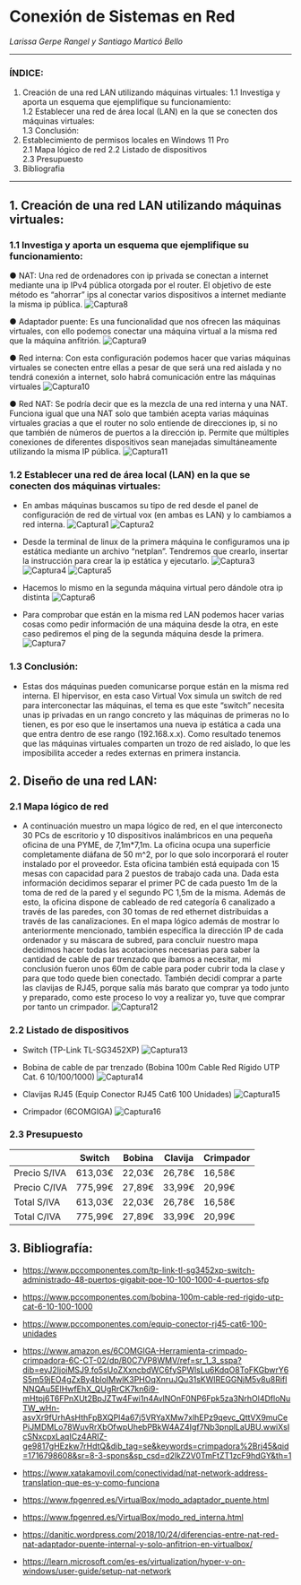 # Conexión de Sistemas en Red
  
_Larissa Gerpe Rangel y Santiago Marticó Bello_

***
  
### ÍNDICE:
1. Creación de una red LAN utilizando máquinas virtuales:
1.1 Investiga y aporta un esquema que ejemplifique su funcionamiento:   
1.2 Establecer una red de área local (LAN) en la que se conecten dos máquinas virtuales:   
1.3 Conclusión:
2. Establecimiento de permisos locales en Windows 11 Pro  
2.1 Mapa lógico de red 
2.2 Listado de dispositivos  
2.3 Presupuesto    
3. Bibliografia  
  
***

## 1. Creación de una red LAN utilizando máquinas virtuales:  

### 1.1 Investiga y aporta un esquema que ejemplifique su funcionamiento:   

● NAT: Una red de ordenadores con ip privada se conectan a internet mediante una ip IPv4 pública otorgada por el router. El objetivo de este método es “ahorrar” ips al conectar varios dispositivos a internet mediante la misma ip pública.
![Captura8](./Fotos_1_2/Captura9.png)

● Adaptador puente: Es una funcionalidad que nos ofrecen las máquinas virtuales, con ello podemos conectar una máquina virtual a la misma red que la máquina anfitrión.
![Captura9](./Fotos_1_2/Captura10.png)

● Red interna: Con esta configuración podemos hacer que varias máquinas virtuales se conecten entre ellas a pesar de que será una red aislada y no tendrá conexión a internet, solo habrá comunicación entre las máquinas virtuales
![Captura10](./Fotos_1_2/Captura11.png)

● Red NAT: Se podría decir que es la mezcla de una red interna y una NAT. Funciona igual que una NAT solo que también acepta varias máquinas virtuales gracias a que el router no solo entiende de direcciones ip, si no que también de números de puertos a la dirección ip. Permite que múltiples conexiones de diferentes dispositivos sean manejadas simultáneamente utilizando la misma IP pública.
![Captura11](./Fotos_1_2/Captura12.png)

### 1.2 Establecer una red de área local (LAN) en la que se conecten dos máquinas virtuales:

- En ambas máquinas buscamos su tipo de red desde el panel de configuración de red de virtual vox (en ambas es LAN) y lo cambiamos a red interna.
![Captura1](./Fotos_1_1/Captura1.png)
![Captura2](./Fotos_1_1/Captura2.png)

- Desde la terminal de linux de la primera máquina le configuramos una ip estática mediante un archivo “netplan”. Tendremos que crearlo, insertar la instrucción para crear la ip estática y ejecutarlo.
![Captura3](./Fotos_1_1/Captura3.png)
![Captura4](./Fotos_1_1/Captura4.png)
![Captura5](./Fotos_1_1/Captura5.png)

- Hacemos lo mismo en la segunda máquina virtual pero dándole otra ip distinta
![Captura6](./Fotos_1_1/Captura6.png)

- Para comprobar que están en la misma red LAN podemos hacer varias cosas como pedir información de una máquina desde la otra, en este caso pediremos el ping de la segunda máquina desde la primera.
![Captura7](./Fotos_1_1/Captura7.png)

### 1.3 Conclusión:

- Estas dos máquinas pueden comunicarse porque están en la misma red interna. El hipervisor, en esta caso Virtual Vox simula un switch de red para interconectar las máquinas, el tema es que este “switch” necesita unas ip privadas en un rango concreto y las máquinas de primeras no lo tienen, es por eso que le insertamos una nueva ip estática a cada una que entra dentro de ese rango (192.168.x.x). Como resultado tenemos que las máquinas virtuales comparten un trozo de red aislado, lo que les imposibilita acceder a redes externas en primera instancia.


## 2. Diseño de una red LAN:  

### 2.1 Mapa lógico de red

- A continuación muestro un mapa lógico de red, en el que interconecto 30 PCs de escritorio y 10 dispositivos inalámbricos en una pequeña oficina de una PYME, de 7,1m*7,1m. La oficina ocupa una superficie completamente diáfana de 50 m^2, por lo que solo incorporará el router instalado por el proveedor. Esta oficina también está equipada con 15 mesas con capacidad para 2 puestos de trabajo cada una. Dada esta información decidimos separar el primer PC de cada puesto 1m de la toma de red de la pared y el segundo PC 1,5m de la misma. Además de esto, la oficina dispone de cableado de red categoría 6 canalizado a través de las paredes, con 30 tomas de red ethernet distribuidas a través de las canalizaciones. En el mapa lógico además de mostrar lo anteriormente mencionado, también especifica la dirección IP de cada ordenador y su máscara de subred, para concluir nuestro mapa decidimos hacer todas las acotaciones necesarias para saber la cantidad de cable de par trenzado que íbamos a necesitar, mi conclusión fueron unos 60m de cable para poder cubrir toda la clase y para que todo quede bien conectado. También decidí comprar a parte las clavijas de RJ45, porque salía más barato que comprar ya todo junto y preparado, como este proceso lo voy a realizar yo, tuve que comprar por tanto un crimpador.
![Captura12](./Fotos_2_1/CLASE.png)

### 2.2 Listado de dispositivos

- Switch (TP-Link TL-SG3452XP)
![Captura13](./Fotos_2_2/switch.webp)

- Bobina de cable de par trenzado (Bobina 100m Cable Red Rígido UTP Cat. 6 10/100/1000)
![Captura14](./Fotos_2_2/bobina.webp)

- Clavijas RJ45 (Equip Conector RJ45 Cat6 100 Unidades)
![Captura15](./Fotos_2_2/Clavija.webp)

- Crimpador (6COMGIGA)
![Captura16](./Fotos_2_2/crimpador.jpg)

### 2.3 Presupuesto

|              | Switch    | Bobina   | Clavija  | Crimpador |
|--------------|-----------|----------|----------|-----------|
| Precio S/IVA | 613,03€   | 22,03€   | 26,78€   | 16,58€    |
| Precio C/IVA | 775,99€   | 27,89€   | 33,99€   | 20,99€    |
| Total S/IVA  | 613,03€   | 22,03€   | 26,78€   | 16,58€    |
| Total C/IVA  | 775,99€   | 27,89€   | 33,99€   | 20,99€    |

## 3. Bibliografía:

- https://www.pccomponentes.com/tp-link-tl-sg3452xp-switch-administrado-48-puertos-gigabit-poe-10-100-1000-4-puertos-sfp

- https://www.pccomponentes.com/bobina-100m-cable-red-rigido-utp-cat-6-10-100-1000

- https://www.pccomponentes.com/equip-conector-rj45-cat6-100-unidades

- https://www.amazon.es/6COMGIGA-Herramienta-crimpado-crimpadora-6C-CT-02/dp/B0C7VP8WMV/ref=sr_1_3_sspa?dib=eyJ2IjoiMSJ9.fo5sUoZXxncbdWC6fySPWlsLu6KdqO8ToFKGbwrY6S5m59jEO4gZxBy4bloIMwlK3PHOqXnruJQu31sKWlREGGNjM5v8u8RifINNQAu5ElHwfEhX_QUgRrCK7kn6i9-mHtpj6T6FPnXUt2BpJZTw4Fwi1n4AvlNOnF0NP6Fpk5za3NrhOl4DfloNuTW_wHn-asvXr9fUrhAsHthFpBXQPl4a67j5VRYaXMw7xlhEPz9qevc_QttVX9muCePiJMDMLo78WuvRrXbOfwpUhebPBkW4AZ4Igf7Nb3pnplLaUBU.wwiXsIcSNxcpxLaqICz4ARIZ-ge9817gHEzkw7rHdtQ&dib_tag=se&keywords=crimpadora%2Brj45&qid=1716798608&sr=8-3-spons&sp_csd=d2lkZ2V0TmFtZT1zcF9hdGY&th=1

- https://www.xatakamovil.com/conectividad/nat-network-address-translation-que-es-y-como-funciona

- https://www.fpgenred.es/VirtualBox/modo_adaptador_puente.html

- https://www.fpgenred.es/VirtualBox/modo_red_interna.html

- https://danitic.wordpress.com/2018/10/24/diferencias-entre-nat-red-nat-adaptador-puente-internal-y-solo-anfitrion-en-virtualbox/

- https://learn.microsoft.com/es-es/virtualization/hyper-v-on-windows/user-guide/setup-nat-network 
